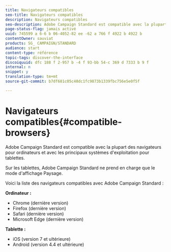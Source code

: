```yaml
---
title: Navigateurs compatibles
seo-title: Navigateurs compatibles
description: Navigateurs compatibles
seo-description: Adobe Campaign Standard est compatible avec la plupart des navigateurs et les principaux systèmes d'exploitation. Consultez la liste intégrale.
page-status-flag: jamais activé
uuid: 745599 a 6-6 b 06-4052-82 ee -62 a 766 f 4922 b 4922 b
contentOwner: sauviat
products: SG_ CAMPAIGN/STANDARD
audience: start
content-type: référence
topic-tags: discover-the-interface
discoiquuid: dfc 188 f 2-957 b -4 f 93-bb 54-c 369 d 7333 b 9 f
internal: n
snippet: y
translation-type: tm+mt
source-git-commit: b7df681c05c48dc1fc9873b1339fbc756e5e0f5f

---
```



# Navigateurs compatibles{#compatible-browsers}

Adobe Campaign Standard est compatible avec la plupart des navigateurs pour ordinateurs et avec les principaux systèmes d'exploitation pour tablettes.

Sur les tablettes, Adobe Campaign Standard ne prend en charge que le mode d'affichage Paysage.

Voici la liste des navigateurs compatibles avec Adobe Campaign Standard :

**Ordinateur :**

* Chrome (dernière version)
* Firefox (dernière version)
* Safari (dernière version)
* Microsoft Edge (dernière version)

**Tablette :**

* iOS (version 7 et ultérieure)
* Android (version 4.4 et ultérieure)

